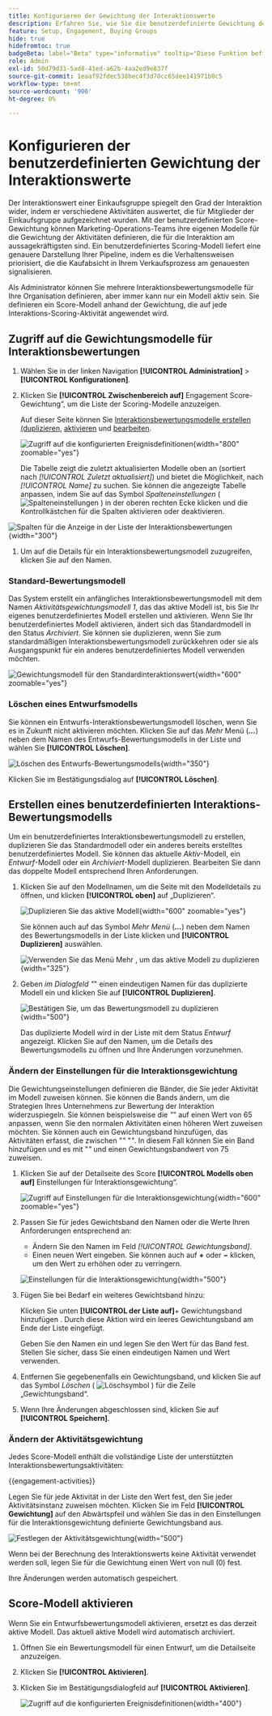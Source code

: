 ```yaml
---
title: Konfigurieren der Gewichtung der Interaktionswerte
description: Erfahren Sie, wie Sie die benutzerdefinierte Gewichtung der Interaktionswerte konfigurieren, um die Scoring-Logik widerzuspiegeln, die mit Ihren Geschäftsstrategien übereinstimmt.
feature: Setup, Engagement, Buying Groups
hide: true
hidefromtoc: true
badgeBeta: label="Beta" type="informative" tooltip="Diese Funktion befindet sich derzeit in einer eingeschränkten Beta-Version"
role: Admin
exl-id: 50d79d31-5ad8-41ed-a62b-4aa2ed9e837f
source-git-commit: 1eaaf92fdec538bec4f3d70cc65dee141971b0c5
workflow-type: tm+mt
source-wordcount: '900'
ht-degree: 0%

---
```


# Konfigurieren der benutzerdefinierten Gewichtung der Interaktionswerte

Der Interaktionswert einer Einkaufsgruppe spiegelt den Grad der Interaktion wider, indem er verschiedene Aktivitäten auswertet, die für Mitglieder der Einkaufsgruppe aufgezeichnet wurden. Mit der benutzerdefinierten Score-Gewichtung können Marketing-Operations-Teams ihre eigenen Modelle für die Gewichtung der Aktivitäten definieren, die für die Interaktion am aussagekräftigsten sind. Ein benutzerdefiniertes Scoring-Modell liefert eine genauere Darstellung Ihrer Pipeline, indem es die Verhaltensweisen priorisiert, die die Kaufabsicht in Ihrem Verkaufsprozess am genauesten signalisieren.

Als Administrator können Sie mehrere Interaktionsbewertungsmodelle für Ihre Organisation definieren, aber immer kann nur ein Modell aktiv sein. Sie definieren ein Score-Modell anhand der Gewichtung, die auf jede Interaktions-Scoring-Aktivität angewendet wird.

## Zugriff auf die Gewichtungsmodelle für Interaktionsbewertungen

1. Wählen Sie in der linken Navigation **[!UICONTROL Administration]** > **[!UICONTROL Konfigurationen]**.

1. Klicken Sie **[!UICONTROL Zwischenbereich auf]** Engagement Score-Gewichtung“, um die Liste der Scoring-Modelle anzuzeigen.

   Auf dieser Seite können Sie [Interaktionsbewertungsmodelle erstellen (duplizieren](#create-an-engagement-score-model), [aktivieren](#activate-a-score-model) und [bearbeiten](#change-the-engagement-weighting-settings).

   ![Zugriff auf die konfigurierten Ereignisdefinitionen](./assets/configuration-engagement-scoring-list.png){width="800" zoomable="yes"}

   Die Tabelle zeigt die zuletzt aktualisierten Modelle oben an (sortiert nach _[!UICONTROL Zuletzt aktualisiert]_) und bietet die Möglichkeit, nach _[!UICONTROL Name]_ zu suchen. Sie können die angezeigte Tabelle anpassen, indem Sie auf das Symbol _Spalteneinstellungen_ ( ![Spalteneinstellungen](../assets/do-not-localize/icon-column-settings.svg) ) in der oberen rechten Ecke klicken und die Kontrollkästchen für die Spalten aktivieren oder deaktivieren.

![Spalten für die Anzeige in der Liste der Interaktionsbewertungen](./assets/configuration-engagement-scoring-list-columns.png){width="300"}

1. Um auf die Details für ein Interaktionsbewertungsmodell zuzugreifen, klicken Sie auf den Namen.

### Standard-Bewertungsmodell

Das System erstellt ein anfängliches Interaktionsbewertungsmodell mit dem Namen _Aktivitätsgewichtungsmodell 1_, das das aktive Modell ist, bis Sie Ihr eigenes benutzerdefiniertes Modell erstellen und aktivieren. Wenn Sie Ihr benutzerdefiniertes Modell aktivieren, ändert sich das Standardmodell in den Status _Archiviert_. Sie können sie duplizieren, wenn Sie zum standardmäßigen Interaktionsbewertungsmodell zurückkehren oder sie als Ausgangspunkt für ein anderes benutzerdefiniertes Modell verwenden möchten.

![Gewichtungsmodell für den Standardinteraktionswert](./assets/configuration-engagement-scoring-model-default.png){width="600" zoomable="yes"}

### Löschen eines Entwurfsmodells

Sie können ein Entwurfs-Interaktionsbewertungsmodell löschen, wenn Sie es in Zukunft nicht aktivieren möchten. Klicken Sie auf das _Mehr_ Menü (***…***) neben dem Namen des Entwurfs-Bewertungsmodells in der Liste und wählen Sie **[!UICONTROL Löschen]**.

![Löschen des Entwurfs-Bewertungsmodells](./assets/configuration-engagement-scoring-model-more-delete.png){width="350"}

Klicken Sie im Bestätigungsdialog auf **[!UICONTROL Löschen]**.

## Erstellen eines benutzerdefinierten Interaktions-Bewertungsmodells

Um ein benutzerdefiniertes Interaktionsbewertungsmodell zu erstellen, duplizieren Sie das Standardmodell oder ein anderes bereits erstelltes benutzerdefiniertes Modell. Sie können das aktuelle _Aktiv_-Modell, ein _Entwurf_-Modell oder ein _Archiviert_-Modell duplizieren. Bearbeiten Sie dann das doppelte Modell entsprechend Ihren Anforderungen.

1. Klicken Sie auf den Modellnamen, um die Seite mit den Modelldetails zu öffnen, und klicken **[!UICONTROL oben]** auf „Duplizieren“.

   ![Duplizieren Sie das aktive Modell](./assets/configuration-engagement-scoring-model-duplicate.png){width="600" zoomable="yes"}

   Sie können auch auf das Symbol _Mehr Menü_ (***…***) neben dem Namen des Bewertungsmodells in der Liste klicken und **[!UICONTROL Duplizieren]** auswählen.

   ![Verwenden Sie das Menü Mehr , um das aktive Modell zu duplizieren](./assets/configuration-engagement-scoring-model-more-duplicate.png){width="325"}

1. Geben _im Dialogfeld &quot;_&quot; einen eindeutigen Namen für das duplizierte Modell ein und klicken Sie auf **[!UICONTROL Duplizieren]**.

   ![Bestätigen Sie, um das Bewertungsmodell zu duplizieren](./assets/configuration-engagement-scoring-model-duplicate-dialog.png){width="500"}

   Das duplizierte Modell wird in der Liste mit dem Status _Entwurf_ angezeigt. Klicken Sie auf den Namen, um die Details des Bewertungsmodells zu öffnen und Ihre Änderungen vorzunehmen.

### Ändern der Einstellungen für die Interaktionsgewichtung

Die Gewichtungseinstellungen definieren die Bänder, die Sie jeder Aktivität im Modell zuweisen können. Sie können die Bands ändern, um die Strategien Ihres Unternehmens zur Bewertung der Interaktion widerzuspiegeln. Sie können beispielsweise die _&quot;_&quot; auf einen Wert von 65 anpassen, wenn Sie den normalen Aktivitäten einen höheren Wert zuweisen möchten. Sie können auch ein Gewichtungsband hinzufügen, das Aktivitäten erfasst, die zwischen &quot;_&quot;_ &quot;_&quot;_. In diesem Fall können Sie ein Band hinzufügen und es mit &quot;_&quot;_ und einen Gewichtungsbandwert von 75 zuweisen.

1. Klicken Sie auf der Detailseite des Score **[!UICONTROL Modells oben auf]** Einstellungen für Interaktionsgewichtung“.

   ![Zugriff auf Einstellungen für die Interaktionsgewichtung](./assets/configuration-engagement-scoring-model-weight-settings-button.png){width="600" zoomable="yes"}

1. Passen Sie für jedes Gewichtsband den Namen oder die Werte Ihren Anforderungen entsprechend an:

   * Ändern Sie den Namen im Feld _[!UICONTROL Gewichtungsband]_.
   * Einen neuen Wert eingeben. Sie können auch auf **&plus;** oder **−** klicken, um den Wert zu erhöhen oder zu verringern.

   ![Einstellungen für die Interaktionsgewichtung](./assets/configuration-engagement-scoring-model-weight-settings.png){width="500"}

1. Fügen Sie bei Bedarf ein weiteres Gewichtsband hinzu:

   Klicken Sie unten **[!UICONTROL der Liste auf]**+ Gewichtungsband hinzufügen . Durch diese Aktion wird ein leeres Gewichtungsband am Ende der Liste eingefügt.

   Geben Sie den Namen ein und legen Sie den Wert für das Band fest. Stellen Sie sicher, dass Sie einen eindeutigen Namen und Wert verwenden.

1. Entfernen Sie gegebenenfalls ein Gewichtungsband, und klicken Sie auf das Symbol _Löschen_ ( ![Löschsymbol](../assets/do-not-localize/icon-delete-outline.svg) ) für die Zeile „Gewichtungsband“.

1. Wenn Ihre Änderungen abgeschlossen sind, klicken Sie auf **[!UICONTROL Speichern]**.

### Ändern der Aktivitätsgewichtung

Jedes Score-Modell enthält die vollständige Liste der unterstützten Interaktionsbewertungsaktivitäten:

{{engagement-activities}}

Legen Sie für jede Aktivität in der Liste den Wert fest, den Sie jeder Aktivitätsinstanz zuweisen möchten. Klicken Sie im Feld **[!UICONTROL Gewichtung]** auf den Abwärtspfeil und wählen Sie das in den Einstellungen für die Interaktionsgewichtung definierte Gewichtungsband aus.

![Festlegen der Aktivitätsgewichtung](./assets/configuration-engagement-scoring-model-set-activity-weighting.png){width="500"}

Wenn bei der Berechnung des Interaktionswerts keine Aktivität verwendet werden soll, legen Sie für die Gewichtung einen Wert von null (0) fest.

Ihre Änderungen werden automatisch gespeichert.

## Score-Modell aktivieren

Wenn Sie ein Entwurfsbewertungsmodell aktivieren, ersetzt es das derzeit aktive Modell. Das aktuell aktive Modell wird automatisch archiviert.

1. Öffnen Sie ein Bewertungsmodell für einen Entwurf, um die Detailseite anzuzeigen.

1. Klicken Sie **[!UICONTROL Aktivieren]**.

1. Klicken Sie im Bestätigungsdialogfeld auf **[!UICONTROL Aktivieren]**.

   ![Zugriff auf die konfigurierten Ereignisdefinitionen](./assets/configuration-engagement-scoring-activate-dialog.png){width="400"}
